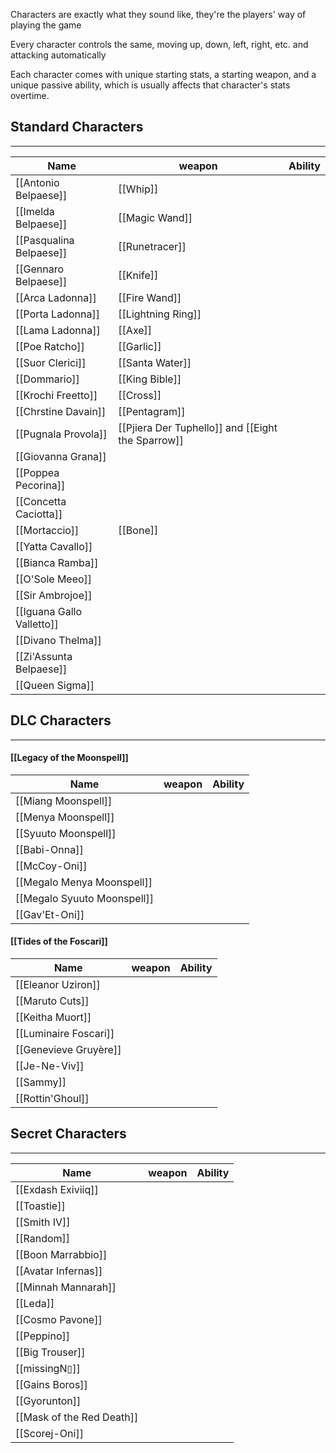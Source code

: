 Characters are exactly what they sound like, they're the players' way of playing the game

Every character controls the same, moving up, down, left, right, etc. and attacking automatically

Each character comes with unique starting stats, a starting weapon, and a unique passive ability, which is usually affects that character's stats overtime.

## Standard Characters
---
|Name|weapon|Ability|
|-|-|-|
|[[Antonio Belpaese]]|[[Whip]]|
|[[Imelda Belpaese]]|[[Magic Wand]]|
|[[Pasqualina Belpaese]]|[[Runetracer]]|
|[[Gennaro Belpaese]]|[[Knife]]|
|[[Arca Ladonna]]|[[Fire Wand]]|
|[[Porta Ladonna]]|[[Lightning Ring]]|
|[[Lama Ladonna]]|[[Axe]]|
|[[Poe Ratcho]]|[[Garlic]]|
|[[Suor Clerici]]|[[Santa Water]]|
|[[Dommario]]|[[King Bible]]|
|[[Krochi Freetto]]|[[Cross]]|
|[[Chrstine Davain]]|[[Pentagram]]|
|[[Pugnala Provola]]|[[Pjiera Der Tuphello]] and [[Eight the Sparrow]]|
|[[Giovanna Grana]]|
|[[Poppea Pecorina]]|
|[[Concetta Caciotta]]|
|[[Mortaccio]]|[[Bone]]|
|[[Yatta Cavallo]]|
|[[Bianca Ramba]]|
|[[O'Sole Meeo]]|
|[[Sir Ambrojoe]]|
|[[Iguana Gallo Valletto]]|
|[[Divano Thelma]]|
|[[Zi'Assunta Belpaese]]|
|[[Queen Sigma]]|

## DLC Characters
---
#### [[Legacy of the Moonspell]]
|Name|weapon|Ability|
|-|-|-|
|[[Miang Moonspell]]|
|[[Menya Moonspell]]|
|[[Syuuto Moonspell]]|
|[[Babi-Onna]]|
|[[McCoy-Oni]]|
|[[Megalo Menya Moonspell]]|
|[[Megalo Syuuto Moonspell]]|
|[[Gav'Et-Oni]]|

#### [[Tides of the Foscari]]
|Name|weapon|Ability|
|-|-|-|
|[[Eleanor Uziron]]|
|[[Maruto Cuts]]|
|[[Keitha Muort]]|
|[[Luminaire Foscari]]|
|[[Genevieve Gruyère]]|
|[[Je-Ne-Viv]]|
|[[Sammy]]|
|[[Rottin'Ghoul]]|

## Secret Characters
---
|Name|weapon|Ability|
|-|-|-|
|[[Exdash Exiviiq]]|
|[[Toastie]]|
|[[Smith IV]]|
|[[Random]]|
|[[Boon Marrabbio]]|
|[[Avatar Infernas]]|
|[[Minnah Mannarah]]|
|[[Leda]]|
|[[Cosmo Pavone]]|
|[[Peppino]]|
|[[Big Trouser]]|
|[[missingN▯]]|
|[[Gains Boros]]|
|[[Gyorunton]]|
|[[Mask of the Red Death]]|
|[[Scorej-Oni]]|